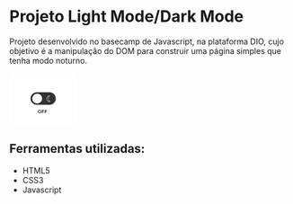 # Projeto Light Mode/Dark Mode 
Projeto desenvolvido no basecamp de Javascript, na plataforma DIO, cujo objetivo é a manipulação do DOM para construir uma página simples que tenha modo noturno.

<img width="120" src="img/on-off-unscreen.gif">

## Ferramentas utilizadas:
- HTML5
- CSS3
- Javascript
